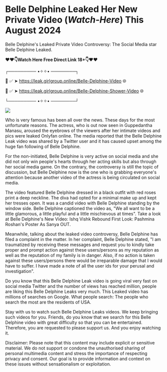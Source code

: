 # Belle Delphine Leaked Her New Private Video (*Watch-Here*) This August 2024
Belle Delphine's Leaked Private Video Controversy: The Social Media star Belle Delphine Leaked. 



**❤❤👇Watch Here Free Direct Link 18+👇❤❤**



┌───────── •✧✧• ────────┐



📌 ✅ ➤ https://leak.girlgroup.online/Belle-Delphine-Video 🌐



📌 ✅ ➤ https://leak.girlgroup.online/Belle-Delphine-Shower-Video 🌐



└───────── •✧✧• ────────┘

<a href='https://leak.girlgroup.online' title='PLAY NOW'><img src='https://blogger.googleusercontent.com/img/b/R29vZ2xl/AVvXsEi4F-elQIpeyB181LAymx2pfiPeD3Rai3Hrdcc8m1MZS3xdT1-0I9t5ONFx37GY94WdxDP_XzYttCeT_6FrPzAYAhCmWBlSVA0j7fqqYGeXtzugUzvu5U0vjZ-_Jy84V-mO9ZF6r2-sn4nSuIB4VcSO_ujFabxbzJZ-z1XWfhF4keqvQZuNESukUEM0vKM/s543/e82729_0eac070815174becaeff58939ca0cc46~mv2.webp' /></a>


Who is very famous has been all over the news. These days for the most unfortunate reasons. The actress, who is out now seen in Guppedantha Manasu, aroused the eyebrows of the viewers after her intimate videos and pics were leaked Onlyfan online. The media reported that the Belle Delphine Leak video was shared by a Twitter user and it has caused upset among the huge fan following of Belle Delphine.

 

For the non-initiated, Belle Delphine is very active on social media and she did not only win people's hearts through her acting skills but also through her social media game. On the contrary, the controversy is still the topic of discussion, but Belle Delphine now is the one who is grabbing everyone's attention because another video of the actress is being circulated on social media.

 

The video featured Belle Delphine dressed in a black outfit with red roses print a deep neckline. The diva had opted for a minimal make up and kept her tresses open. It was a candid video with Belle Delphine standing by the window side. Belle Delphine captioned the video as, "We all want to be a little glamorous, a little playful and a little mischievous at times". Take a look at Belle Delphine's New Video: Ishq Vishk Rebound First Look: Pashmina Roshan's Poster As Sanya OUT.

 

Meanwhile, talking about the leaked video controversy, Belle Delphine has filed a complaint in the matter. In her complaint, Belle Delphine stated, "I am traumatized by receiving these messages and request you to kindly take proper and prompt action against these users/persons as my reputation as well as the reputation of my family is in danger. Also, if no action is taken against these users/persons there would be irreparable damage that I would have to suffer. I have made a note of all the user ids for your perusal and investigation".

 

Do you know that this Belle Delphine Leak video is going viral very fast on social media Twitter and the number of views has reached million, people are liking this Belle Delphine Leaks very much. This Leaked video has millions of searches on Google. What people search: The people who search the most are the residents of USA.



Stay with us to watch such Belle Delphine Leaks videos. We keep bringing such videos for you. Friends, do you know that we search for this Belle Delphine video with great difficulty so that you can be entertained. Therefore, you are requested to please support us. And you enjoy watching it.

 

Disclaimer: Please note that this content may include explicit or sensitive material. We do not support or condone the unauthorised sharing of personal multimedia content and stress the importance of respecting privacy and consent. Our goal is to provide information and context on these issues without sensationalism or exploitation.
